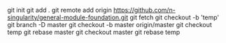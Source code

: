 git init
git add .
git remote add origin https://github.com/n-singularity/general-module-foundation.git
git fetch
git checkout -b 'temp'
git branch -D master
git checkout -b master origin/master
git checkout temp
git rebase master
git checkout master
git rebase temp
